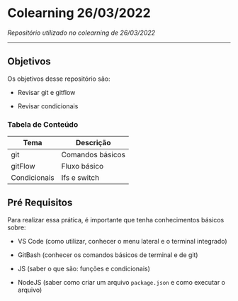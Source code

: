# Colearning 26/03/2022

_Repositório utilizado no colearning de 26/03/2022_

___

## Objetivos

Os objetivos desse repositório são:

- Revisar git e gitflow

- Revisar condicionais

### Tabela de Conteúdo

| Tema         | Descrição                                   |
| ------------ | ------------------------------------------- |
| git          | Comandos básicos                            |
| gitFlow      | Fluxo básico                                |
| Condicionais | Ifs e switch                                |

## Pré Requisitos

Para realizar essa prática, é importante que tenha conhecimentos básicos sobre:

- VS Code (como utilizar, conhecer o menu lateral e o terminal integrado)

- GitBash (conhecer os comandos básicos de terminal e de git)

- JS (saber o que são: funções e condicionais)

- NodeJS (saber como criar um arquivo `package.json` e como executar o arquivo)

